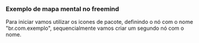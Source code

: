 ### Exemplo de mapa mental no freemind

Para iniciar vamos utilizar os icones de pacote, definindo o nó com o nome "br.com.exemplo", sequencialmente
vamos criar um segundo nó com o nome.